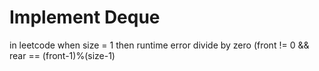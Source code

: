 # Implement Deque

in leetcode when size = 1 then runtime error divide by zero  (front != 0 && rear == (front-1)%(size-1)